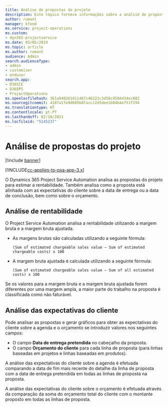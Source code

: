 ```yaml
---
title: Análise de propostas do projeto
description: Este tópico fornece informações sobre a análise de propostas do projeto.
author: rumant
manager: kfend
ms.service: project-operations
ms.custom:
- dyn365-projectservice
ms.date: 03/05/2019
ms.topic: article
ms.author: rumant
audience: Admin
search.audienceType:
- admin
- customizer
- enduser
search.app:
- D365CE
- D365PS
- ProjectOperations
ms.openlocfilehash: 361a940261811467c46222c3d58c9504434ec882
ms.sourcegitcommit: 418fa1fe9d605b8faccc2d5dee1b04b4e753f194
ms.translationtype: HT
ms.contentlocale: pt-PT
ms.lasthandoff: 02/10/2021
ms.locfileid: "5145237"
---
```

# <a name="analysis-of-project-quotes"></a>Análise de propostas do projeto

[!include [banner](../includes/psa-now-project-operations.md)]

[!INCLUDE[cc-applies-to-psa-app-3.x](../includes/cc-applies-to-psa-app-3x.md)]

O Dynamics 365 Project Service Automation analisa as propostas do projeto para estimar a rentabilidade. Também analisa como a proposta está alinhada com as expectativas do cliente sobre a data de entrega ou a data de conclusão, bem como sobre o orçamento.

## <a name="profitability-analysis"></a>Análise de rentabilidade

O Project Service Automation analisa a rentabilidade utilizando a margem bruta e a margem bruta ajustada.

- As margens brutas são calculadas utilizando a seguinte fórmula:

  `
    (Sum of estimated chargeable sales value – Sum of estimated chargeable costs) x 100
  `
- A margem bruta ajustada é calculada utilizando a seguinte fórmula:

  `
    (Sum of estimated chargeable sales value – Sum of all estimated costs) x 100
  `

Se os valores para a margem bruta e a margem bruta ajustada forem diferentes por uma margem ampla, a maior parte do trabalho na proposta é classificada como não faturável.

## <a name="analysis-of-customer-expectations"></a>Análise das expectativas do cliente

Pode analisar as propostas e gerar gráficos para obter as expectativas do cliente sobre a agenda e o orçamento se introduzir valores nos seguintes campos:

- O campo **Data de entrega pretendida** no cabeçalho da proposta.
- O campo **Orçamento do cliente** para cada linha de proposta (para linhas baseadas em projetos e linhas baseadas em produtos).

A análise das expectativas do cliente sobre a agenda é efetuada comparando a data de fim mais recente do detalhe da linha de proposta com a data de entrega pretendida em todas as linhas de proposta na proposta.

A análise das expectativas do cliente sobre o orçamento é efetuada através da comparação da soma do orçamento total do cliente com o montante proposto em todas as linhas de proposta.
